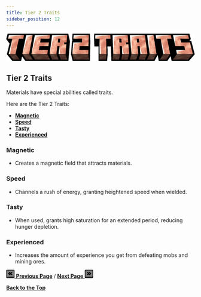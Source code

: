```yaml
---
title: Tier 2 Traits
sidebar_position: 12
---
```


![Tier 2 Traits](../_assets/images/tinkers-tier_2_traits.png)

## Tier 2 Traits

Materials have special abilities called traits.

Here are the Tier 2 Traits: 
 - [**Magnetic**](./tier_2_traits.md#magnetic)
 - [**Speed**](./tier_2_traits.md#speed)
 - [**Tasty**](./tier_2_traits.md#tasty)
 - [**Experienced**](./tier_2_traits.md#experienced)

### Magnetic
- Creates a magnetic field that attracts materials.

### Speed
- Channels a rush of energy, granting heightened speed when wielded.

### Tasty
- When used, grants high saturation for an extended period, reducing hunger depletion.

### Experienced
- Increases the amount of experience you get from defeating mobs and mining ores.

[![Back](../_assets/images/tinkers-back.png) **Previous Page**](./tier_2.md) / [**Next Page** ![Next](../_assets/images/tinkers-next.png)](./tinkers_anvil.md)

[**Back to the Top**](./tier_2_traits.md#tier-2-traits)
